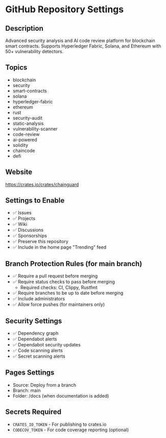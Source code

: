 # GitHub Repository Settings

## Description
Advanced security analysis and AI code review platform for blockchain smart contracts. Supports Hyperledger Fabric, Solana, and Ethereum with 50+ vulnerability detectors.

## Topics
- blockchain
- security
- smart-contracts
- solana
- hyperledger-fabric
- ethereum
- rust
- security-audit
- static-analysis
- vulnerability-scanner
- code-review
- ai-powered
- solidity
- chaincode
- defi

## Website
https://crates.io/crates/chainguard

## Settings to Enable
- ✅ Issues
- ✅ Projects
- ✅ Wiki
- ✅ Discussions
- ✅ Sponsorships
- ✅ Preserve this repository
- ✅ Include in the home page "Trending" feed

## Branch Protection Rules (for main branch)
- ✅ Require a pull request before merging
- ✅ Require status checks to pass before merging
  - Required checks: CI, Clippy, Rustfmt
- ✅ Require branches to be up to date before merging
- ✅ Include administrators
- ✅ Allow force pushes (for maintainers only)

## Security Settings
- ✅ Dependency graph
- ✅ Dependabot alerts
- ✅ Dependabot security updates
- ✅ Code scanning alerts
- ✅ Secret scanning alerts

## Pages Settings
- Source: Deploy from a branch
- Branch: main
- Folder: /docs (when documentation is added)

## Secrets Required
- `CRATES_IO_TOKEN` - For publishing to crates.io
- `CODECOV_TOKEN` - For code coverage reporting (optional) 